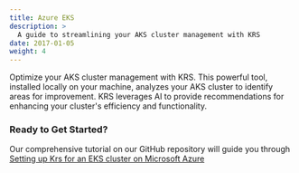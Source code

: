 ```yaml
---
title: Azure EKS
description: >
  A guide to streamlining your AKS cluster management with KRS
date: 2017-01-05
weight: 4
---
```


Optimize your AKS cluster management with KRS. This powerful tool, installed locally on your machine, analyzes your AKS cluster to identify areas for improvement. KRS leverages AI to provide recommendations for enhancing your cluster's efficiency and functionality.

### Ready to Get Started?

Our comprehensive tutorial on our GitHub repository will guide you through [Setting up Krs for an EKS cluster on Microsoft Azure](https://github.com/kubetoolsca/krs/blob/main/aks.md)